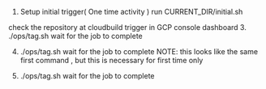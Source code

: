 1. Setup initial trigger( One time activity ) run CURRENT_DIR/initial.sh

check the repository at cloudbuild trigger in GCP console dashboard
3. ./ops/tag.sh <setup-env> wait for the job to complete

4. ./ops/tag.sh <setup-env> wait for the job to complete NOTE: this looks like the same first command , but this is necessary for first time only

5. ./ops/tag.sh <dev> wait for the job to complete